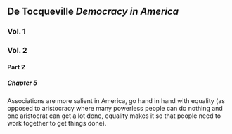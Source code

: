 ## De Tocqueville *Democracy in America*
### Vol. 1
### Vol. 2
#### Part 2
##### Chapter 5
Associations are more salient in America, go hand in hand with equality (as opposed to aristocracy where many powerless people can do nothing and one aristocrat can get a lot done, equality makes it so that people need to work together to get things done).
